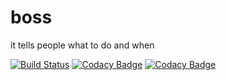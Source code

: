# boss
it tells people what to do and when

[![Build Status](https://travis-ci.org/yoshrote/boss.svg?branch=master)](https://travis-ci.org/yoshrote/boss) [![Codacy Badge](https://api.codacy.com/project/badge/Grade/32494628e3c948309765c924e1ae38d6)](https://www.codacy.com/app/yoshrote_2/boss?utm_source=github.com&amp;utm_medium=referral&amp;utm_content=yoshrote/boss&amp;utm_campaign=Badge_Grade) [![Codacy Badge](https://api.codacy.com/project/badge/Coverage/32494628e3c948309765c924e1ae38d6)](https://www.codacy.com/app/yoshrote_2/boss?utm_source=github.com&utm_medium=referral&utm_content=yoshrote/boss&utm_campaign=Badge_Coverage)
